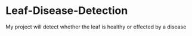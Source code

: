 # Leaf-Disease-Detection
My project will detect whether the leaf is healthy or effected by a disease 
